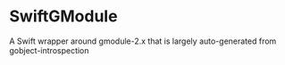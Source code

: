 # SwiftGModule
A Swift wrapper around gmodule-2.x that is largely auto-generated from gobject-introspection
